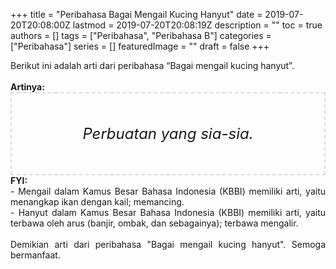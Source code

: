 +++
title = "Peribahasa Bagai Mengail Kucing Hanyut"
date = 2019-07-20T20:08:00Z
lastmod = 2019-07-20T20:08:19Z
description = ""
toc = true
authors = []
tags = ["Peribahasa", "Peribahasa B"]
categories = ["Peribahasa"]
series = []
featuredImage = ""
draft = false
+++

<div dir="ltr" style="text-align: left;" trbidi="on"><div style="text-align: justify;">Berikut ini adalah arti dari peribahasa “Bagai mengail kucing hanyut”.</div><br /><div style="text-align: justify;"><b>Artinya:</b></div><div style="border: 2px dashed #ddd; font-size: 24px; height: auto; margin: 0 auto; padding: 50px; text-align: center; width: auto;"><i>Perbuatan yang sia-sia.</i></div><div style="text-align: justify;"><b>FYI:</b><br />- Mengail dalam Kamus Besar Bahasa Indonesia (KBBI) memiliki arti, yaitu menangkap ikan dengan kail; memancing.<br />- Hanyut dalam Kamus Besar Bahasa Indonesia (KBBI) memiliki arti, yaitu terbawa oleh arus (banjir, ombak, dan sebagainya); terbawa mengalir.<br /><br /></div><div style="text-align: justify;">Demikian arti dari peribahasa "Bagai mengail kucing hanyut". Semoga bermanfaat.</div></div>
